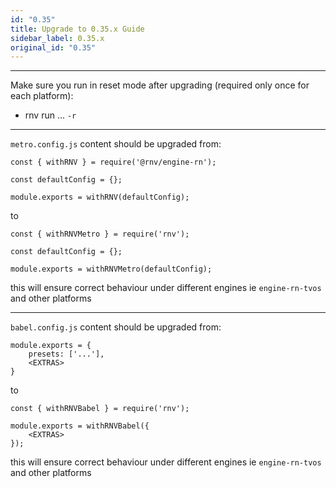 ```yaml
---
id: "0.35"
title: Upgrade to 0.35.x Guide
sidebar_label: 0.35.x
original_id: "0.35"
---
```


<!-- <img className="header-image" src="/img/ic_upgrade.png" width="50" height="50" /> -->

---

Make sure you run in reset mode after upgrading (required only once for each platform):

- rnv run ... `-r`

---

`metro.config.js` content should be upgraded from:

```
const { withRNV } = require('@rnv/engine-rn');

const defaultConfig = {};

module.exports = withRNV(defaultConfig);
```

to

```
const { withRNVMetro } = require('rnv');

const defaultConfig = {};

module.exports = withRNVMetro(defaultConfig);

```

this will ensure correct behaviour under different engines ie `engine-rn-tvos` and other platforms

---

`babel.config.js` content should be upgraded from:

```
module.exports = {
    presets: ['...'],
    <EXTRAS>
}
```

to

```
const { withRNVBabel } = require('rnv');

module.exports = withRNVBabel({
    <EXTRAS>
});

```

this will ensure correct behaviour under different engines ie `engine-rn-tvos` and other platforms
